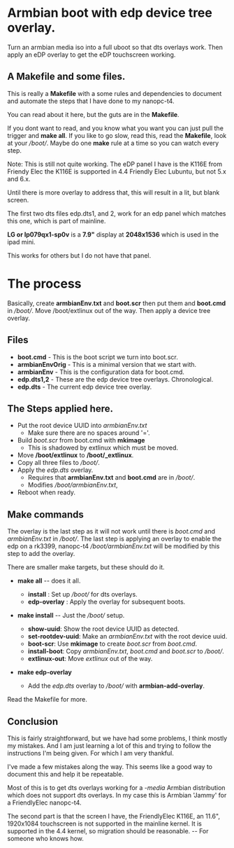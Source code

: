 # Armbian boot with edp device tree overlay. 

 Turn an armbian media iso into a full uboot so that dts overlays work.
 Then apply an eDP overlay to get the eDP touchscreen working.

## A Makefile and some files.

 This is really a __Makefile__ with a some rules and dependencies to 
 document and automate the steps that I have done to my nanopc-t4.

 You can read about it here, but the guts are in the __Makefile__.

 If you dont want to read, and you know what you want you can
 just pull the trigger and __make all__. If you like to go slow, 
 read this, read the __Makefile__,
 look at your _/boot/_.  Maybe do one __make__ rule at a time so
 you can watch every step.
 

Note: 
 This is still not quite working. The eDP panel I have is the K116E from 
 Friendy Elec the K116E is supported in 4.4 Friendly Elec Lubuntu, 
 but not 5.x and 6.x. 

 Until there is more overlay to address that, this will result in a lit, 
 but blank screen.
 
 The first two dts files edp.dts1, and 2, work for an edp panel
 which matches this one, which is part of mainline. 

 __LG or lp079qx1-sp0v__ is a __7.9"__ display at __2048x1536__ which is used 
 in the ipad mini.

 This works for others but I do not have that panel.


# The process 

Basically, create __armbianEnv.txt__ and __boot.scr__ then put them and __boot.cmd__ 
in _/boot/_.
Move /boot/extlinux out of the way. Then apply a device tree overlay.

## Files

  - __boot.cmd__       - This is the boot script we turn into boot.scr.
  - __armbianEnvOrig__ - This is a minimal version that we start with. 
  - __armbianEnv__     - This is the configuration data for boot.cmd.
  - __edp.dts1,2__     - These are the edp device tree overlays. Chronological.
  - __edp.dts__        - The current edp device tree overlay.


## The Steps applied here.

  - Put the root device UUID into _armbianEnv.txt_
    - Make sure there are no spaces around '='.
  - Build _boot.scr_ from boot.cmd with __mkimage__
    - This is shadowed by extlinux which must be moved.
  - Move __/boot/extlinux__ to **/boot/_extlinux**.
  - Copy all three files to _/boot/_.
  - Apply the _edp.dts_ overlay.
    - Requires that __armbianEnv.txt__ and __boot.cmd__ are in _/boot/_.
    - Modifies _/boot/armbianEnv.txt_, 
  - Reboot when ready.

## Make commands

 The overlay is the last step as it will not work until there is
 _boot.cmd_ and _armbianEnv.txt_ in _/boot/_.
 The last step is applying an overlay to enable the edp on a rk3399, nanopc-t4
 _/boot/armbianEnv.txt_ will be modified by this step to add the overlay.

There are smaller make targets, but these should do it.

 - __make all__   -- does it all.
    - __install__     :  Set up _/boot/_ for dts overlays.
    - __edp-overlay__ :  Apply the overlay for subsequent boots.

 - __make install__   -- Just the _/boot/_ setup.
    - __show-uuid__:        Show the root device UUID as detected.
    - __set-rootdev-uuid__: Make an _armbianEnv.txt_ with the root device uuid.
    - __boot-scr__:         Use __mkimage__ to create _boot.scr_ from _boot.cmd_.
    - __install-boot__:     Copy _armbianEnv.txt_, _boot.cmd_ and _boot.scr_ to _/boot/_.
    - __extlinux-out__:     Move _extlinux_ out of the way.

 - __make edp-overlay__
    - Add the _edp.dts_ overlay to _/boot/_ with __armbian-add-overlay__.
   
 Read the Makefile for more.

## Conclusion

This is fairly straightforward, but we have had some problems, I think mostly
my mistakes. And I am just learning a lot of this and trying to follow the 
instructions I'm being given. For which I am very thankful.

I've made a few mistakes along the way. This seems
like a good way to document this and help it be repeatable.

Most of this is to get dts overlays working for a _-media_ Armbian distribution
which does not support dts overlays. 
In my case this is Armbian 'Jammy' for a FriendlyElec nanopc-t4.

The second part is that the screen I have, the FriendlyElec K116E, an 11.6", 1920x1084 
touchscreen is not supported in the mainline kernel. It is supported in 
the 4.4 kernel, so migration should be reasonable.  -- For someone who knows how.
